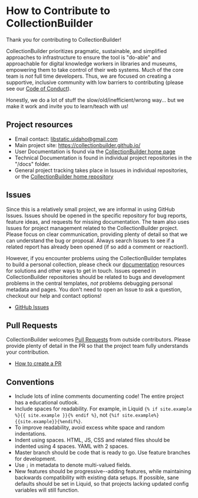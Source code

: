 # How to Contribute to CollectionBuilder

Thank you for contributing to CollectionBuilder!

CollectionBuilder prioritizes pragmatic, sustainable, and simplified approaches to infrastructure to ensure the tool is "do-able" and approachable for digital knowledge workers in libraries and museums, empowering them to take control of their web systems. 
Much of the core team is *not* full time developers.
Thus, we are focused on creating a supportive, inclusive community with low barriers to contributing (please see our [Code of Conduct](https://github.com/CollectionBuilder/collectionbuilder.github.io/blob/master/CODE_OF_CONDUCT.md)).

Honestly, we do a lot of stuff the slow/old/inefficient/wrong way... but we make it work and invite you to learn/teach with us!

## Project resources

- Email contact: libstatic.uidaho@gmail.com 
- Main project site: <https://collectionbuilder.github.io/>
- User Documentation is found via the [CollectionBuilder home page](https://collectionbuilder.github.io/)
- Technical Documentation is found in individual project repositories in the "/docs" folder.
- General project tracking takes place in Issues in individual repositories, or the [CollectionBuilder home repository](https://github.com/CollectionBuilder/collectionbuilder.github.io/issues)

## Issues

Since this is a relatively small project, we are informal in using GitHub Issues. 
Issues should be opened in the specific repository for bug reports, feature ideas, and requests for missing documentation.
The team also uses Issues for project management related to the CollectionBuilder project.
Please focus on clear communication, providing plenty of detail so that we can understand the bug or proposal.
Always search Issues to see if a related report has already been opened (if so add a comment or reaction!).

However, if you encounter problems using the CollectionBuilder templates to build a personal collection, please check our [documentation](https://collectionbuilder.github.io/) resources for solutions and other ways to get in touch. 
Issues opened in CollectionBuilder repositories should be related to bugs and development problems in the central templates, *not* problems debugging personal metadata and pages. 
You don't need to open an Issue to ask a question, checkout our help and contact options!

- [GitHub Issues](https://guides.github.com/features/issues/)

## Pull Requests 

CollectionBuilder welcomes [Pull Requests](https://help.github.com/en/articles/about-pull-requests) from outside contributors. 
Please provide plenty of detail in the PR so that the project team fully understands your contribution.

- [How to create a PR](https://help.github.com/en/github/collaborating-with-issues-and-pull-requests/creating-a-pull-request)

## Conventions

- Include lots of inline comments documenting code! The entire project has a educational outlook.
- Include spaces for readability. For example, in Liquid `{% if site.example %}{{ site.example }}{% endif %}`, not `{%if site.example%}{{site.example}}{%endif%}`.
- To improve readability, avoid excess white space and random indentations.
- Indent using spaces. HTML, JS, CSS and related files should be indented using 4 spaces. YAML with 2 spaces.
- Master branch should be code that is ready to go. Use feature branches for development.
- Use `;` in metadata to denote multi-valued fields.
- New features should be progressive--adding features, while maintaining backwards compatibility with existing data setups. If possible, sane defaults should be set in Liquid, so that projects lacking updated config variables will still function.
